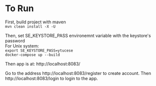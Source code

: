 # To Run
First, build project with maven  
`mvn clean install -X -U`  

Then, set SE_KEYSTORE_PASS environemnt variable with the keystore's password  
For Unix system:  
`export SE_KEYSTORE_PASS=ytucese`  
`docker-compose up --build`  
  
Then app is at: http://localhost:8083/

Go to the address http://localhost:8083/register to create account.
Then http://localhost:8083/login to login to the app.
